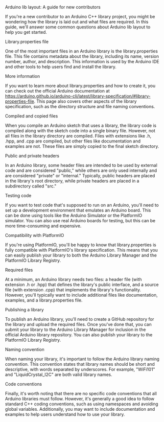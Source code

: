 Arduino lib layout: A guide for new contributors

If you're a new contributor to an Arduino C++ library project, you might be
wondering how the library is laid out and what files are required. In this
guide, we'll answer some common questions about Arduino lib layout to help you
get started.

Library.properties file

One of the most important files in an Arduino library is the library.properties
file. This file contains metadata about the library, including its name, version
number, author, and description. This information is used by the Arduino IDE and
other tools to help users find and install the library.

More information

If you want to learn more about library.properties and how to create it, you can
check out the official Arduino documentation at
https://arduino.github.io/arduino-cli/latest/library-specification/#library-properties-file.
This page also covers other aspects of the library specification, such as the
directory structure and file naming conventions.

Compiled and copied files

When you compile an Arduino sketch that uses a library, the library code is
compiled along with the sketch code into a single binary file. However, not all
files in the library directory are compiled. Files with extensions like .h,
.hpp, and .cpp are compiled, but other files like documentation and examples are
not. These files are simply copied to the final sketch directory.

Public and private headers

In an Arduino library, some header files are intended to be used by external
code and are considered "public," while others are only used internally and are
considered "private" or "internal." Typically, public headers are placed in the
library's root directory, while private headers are placed in a subdirectory
called "src."

Testing code

If you want to test code that's supposed to run on an Arduino, you'll need to
set up a development environment that emulates an Arduino board. This can be
done using tools like the Arduino Simulator or the PlatformIO simulator. You can
also use real Arduino boards for testing, but this can be more time-consuming
and expensive.

Compatibility with PlatformIO

If you're using PlatformIO, you'll be happy to know that library.properties is
fully compatible with PlatformIO's library specification. This means that you
can easily publish your library to both the Arduino Library Manager and the
PlatformIO Library Registry.

Required files

At a minimum, an Arduino library needs two files: a header file (with extension
.h or .hpp) that defines the library's public interface, and a source file (with
extension .cpp) that implements the library's functionality. However, you'll
typically want to include additional files like documentation, examples, and a
library.properties file.

Publishing a library

To publish an Arduino library, you'll need to create a GitHub repository for the
library and upload the required files. Once you've done that, you can submit
your library to the Arduino Library Manager for inclusion in the official
Arduino library repository. You can also publish your library to the PlatformIO
Library Registry.

Naming convention

When naming your library, it's important to follow the Arduino library naming
convention. This convention states that library names should be short and
descriptive, with words separated by underscores. For example, "WiFi101" and
"LiquidCrystal_I2C" are both valid library names.

Code conventions

Finally, it's worth noting that there are no specific code conventions that all
Arduino libraries must follow. However, it's generally a good idea to follow
standard C++ coding conventions, such as using namespaces and avoiding global
variables. Additionally, you may want to include documentation and examples to
help users understand how to use your library.
